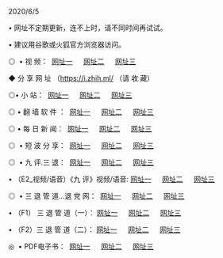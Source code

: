 <p>2020/6/5
<p>• 网址不定期更新，连不上时，请不同时间再试试。
<p>• 建议用谷歌或火狐官方浏览器访问。
<p>◎  • 视 频： 
<a href="http://hit.csso.cam/" target="_blank">网址一</a> 　 
<a href="http://hua.csso.cam/" target="_blank">网址二</a> 　 
<a href="http://hqm.csso.cam/b.html" target="_blank">网址三</a>
<p>◆ 分 享 网 址 （<a href="http://hqm.csso.cam/a.html" target="_blank">https://i.zhih.ml/</a> （请 收 藏） </p>

<p>◎•  小 站：  
<a href="http://hit.csso.cam/f.html" target="_blank">网址一</a> 　 
<a href="http://hua.csso.cam/h.html" target="_blank">网址二</a> 　 
<a href="http://hqm.csso.cam/k/" target="_blank">网址三</a></p><p>

<p>◎  • 翻 墙 软 件 ：  
<a href="http://hit.csso.cam/ff/" target="_blank">网址一</a> 　 
<a href="http://hua.csso.cam/s/read/a1_nd.html" target="_blank">网址二</a> 　 
<a href="http://hqm.csso.cam/ff/index.html" target="_blank">网址三</a></p>
<p>◎  • 每 日 新 闻：  
<a href="http://hit.csso.cam/day/" target="_blank">网址一</a> 　 
<a href="http://hua.csso.cam/day/" target="_blank">网址二</a> 　 
<a href="http://hqm.csso.cam/day/index.html" target="_blank">网址三</a></p>
<p>◎   • 短 波 分 享：  
<a href="http://hit.csso.cam/h/" target="_blank">网址一</a> 　 
<a href="http://hqm.csso.cam/h/" target="_blank">网址二</a> 　 
<a href="http://hua.csso.cam/h/index.html" target="_blank">网址三</a></p>
<p>◎   • 九 评.三 退：  
<a href="http://hit.csso.cam/t/" target="_blank">网址一</a> 　 
<a href="http://hqm.csso.cam/v2/index.html" target="_blank">网址二</a> 　 
<a href="http://hua.csso.cam/tt/index.html" target="_blank">网址三</a> 　</p>
<p>  • （E2_视频/语音）《九 评》视频/语音: 
<a href="http://hit.csso.cam/7738.html" target="_blank">网址一</a> 　 
<a href="http://hqm.csso.cam/7614.html" target="_blank">网址二</a> 　 
<a href="http://hua.csso.cam/7633.html" target="_blank">网址三</a></p>
<p>◎   • 三 退 管 道...退 党 网：  
<a href="http://hit.csso.cam/go/td1.html" target="_blank">网址一</a> 　 
<a href="http://hqm.csso.cam/go/td2.html" target="_blank">网址二</a> 　 
<a href="http://hua.csso.cam/go/td3.html" target="_blank">网址三</a></p>
<p>  • （F1） 三 退 管 道（一）： 
<a href="http://hit.csso.cam/dd/" target="_blank">网址一</a> 　 
<a href="http://hqm.csso.cam/s/read/a1_tdx.html" target="_blank">网址二</a> 　 
<a href="http://hua.csso.cam/dd/" target="_blank">网址三</a></p>
<p>  • （F2）三 退 管 道（二）： 
<a href="http://hqm.csso.cam/d/" target="_blank">网址一</a> 　 
<a href="http://hit.csso.cam/d/index.html" target="_blank">网址二</a> 　 
<a href="http://hua.csso.cam/d/" target="_blank">网址三</a></p>
<p>◎   • PDF电子书：  
<a href="http://hit.csso.cam/p/" target="_blank">网址一</a> 　 
<a href="http://hua.csso.cam/p/index.html" target="_blank">网址二</a> 　 
<a href="http://hqm.csso.cam/p/" target="_blank">网址三</a></p>
